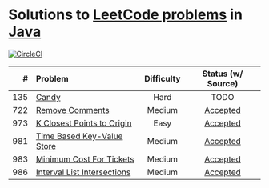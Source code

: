 # Solutions to [LeetCode problems](https://leetcode.com/problemset/all/) in [Java](https://www.java.com)

[![CircleCI](https://circleci.com/gh/aa8y/leetcode-java.svg?style=svg)](https://circleci.com/gh/aa8y/leetcode-java)

| #    | Problem  |  Difficulty  |  Status (w/ Source) |
|-----:|:---------|:------------:|:-------------------:|
| 135  | [Candy](https://leetcode.com/problems/candy/) | Hard | TODO |
| 722  | [Remove Comments](https://leetcode.com/problems/remove-comments/) | Medium | [Accepted](https://github.com/aa8y/leetcode-java/blob/master/src/main/java/co/aa8y/leetcode/RemoveComments.java) |
| 973  | [K Closest Points to Origin](https://leetcode.com/contest/weekly-contest-119/problems/k-closest-points-to-origin/) | Easy | [Accepted](https://github.com/aa8y/leetcode-java/blob/master/src/main/java/co/aa8y/leetcode/KClosestPointsToOrigin.java) |
| 981  | [Time Based Key-Value Store](https://leetcode.com/contest/weekly-contest-121/problems/time-based-key-value-store) | Medium | [Accepted](https://github.com/aa8y/leetcode-java/blob/master/src/main/java/co/aa8y/leetcode/TimeBasedKeyValueStore.java) |
| 983  | [Minimum Cost For Tickets](https://leetcode.com/contest/weekly-contest-121/problems/minimum-cost-for-tickets/) | Medium | [Accepted](https://github.com/aa8y/leetcode-java/blob/master/src/main/java/co/aa8y/leetcode/MinimumCostForTickets.java) |
| 986  | [Interval List Intersections](https://leetcode.com/contest/weekly-contest-122/problems/interval-list-intersections/) | Medium | [Accepted](https://github.com/aa8y/leetcode-java/blob/master/src/main/java/co/aa8y/leetcode/IntervalListIntersections.java) |
